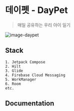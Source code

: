 # 데이펫 - DayPet
> 매일 공유하는 우리 아이 일기


![image-daypet](https://github.com/user-attachments/assets/6268b57c-8a0d-4b24-bacd-67dac6608478)
## Stack
```
1. Jetpack Compose
2. Hilt
3. Glide
4. Firebase Cloud Messaging
5. WorkManager
6. Room
etc.
```

## Documentation
